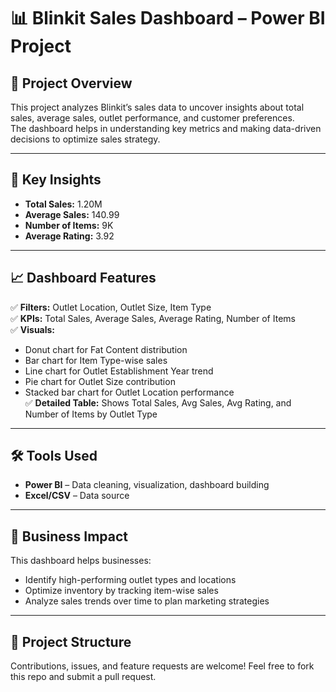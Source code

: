 # 📊 Blinkit Sales Dashboard – Power BI Project  



## 📌 Project Overview  
This project analyzes Blinkit’s sales data to uncover insights about total sales, average sales, outlet performance, and customer preferences.  
The dashboard helps in understanding key metrics and making data-driven decisions to optimize sales strategy.  

---

## 🚀 Key Insights  
- **Total Sales:** 1.20M  
- **Average Sales:** 140.99  
- **Number of Items:** 9K  
- **Average Rating:** 3.92  

---

## 📈 Dashboard Features  
✅ **Filters:** Outlet Location, Outlet Size, Item Type  
✅ **KPIs:** Total Sales, Average Sales, Average Rating, Number of Items  
✅ **Visuals:**  
- Donut chart for Fat Content distribution  
- Bar chart for Item Type-wise sales  
- Line chart for Outlet Establishment Year trend  
- Pie chart for Outlet Size contribution  
- Stacked bar chart for Outlet Location performance  
✅ **Detailed Table:** Shows Total Sales, Avg Sales, Avg Rating, and Number of Items by Outlet Type  

---

## 🛠️ Tools Used  
- **Power BI** – Data cleaning, visualization, dashboard building  
- **Excel/CSV** – Data source  

---

## 🎯 Business Impact  
This dashboard helps businesses:  
- Identify high-performing outlet types and locations  
- Optimize inventory by tracking item-wise sales  
- Analyze sales trends over time to plan marketing strategies  

---

## 📂 Project Structure  



Contributions, issues, and feature requests are welcome!
Feel free to fork this repo and submit a pull request.
